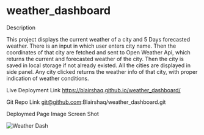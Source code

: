 # weather_dashboard

Description

This project displays the current weather of a city and 5 Days forecasted weather. There is an input in which user enters city name. Then the coordinates of 
that city are fetched and sent to Open Weather Api, which returns the current and forecasted weather of the city. Then the city is saved in local storage if not
already existed. All the cities are displayed in side panel. Any city clicked returns the weather info of that city, with proper indication of weather conditions.

Live Deployment Link
https://blairshaq.github.io/weather_dashboard/

Git Repo Link
git@github.com:Blairshaq/weather_dashboard.git

Deploymed Page Image Screen Shot



![Weather Dash](https://user-images.githubusercontent.com/107201271/185374517-5c85e901-2e65-4e3e-b2d9-65e2c1b5f75e.png)
